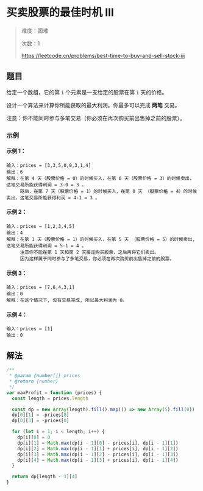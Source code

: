 # 买卖股票的最佳时机 III

> 难度：困难
>
> 次数：1
>
> https://leetcode.cn/problems/best-time-to-buy-and-sell-stock-iii

## 题目

给定一个数组，它的第 `i` 个元素是一支给定的股票在第 `i` 天的价格。

设计一个算法来计算你所能获取的最大利润。你最多可以完成 **两笔** 交易。

注意：你不能同时参与多笔交易（你必须在再次购买前出售掉之前的股票）。

### 示例

#### 示例 1：

```
输入：prices = [3,3,5,0,0,3,1,4]
输出：6
解释：在第 4 天（股票价格 = 0）的时候买入，在第 6 天（股票价格 = 3）的时候卖出，这笔交易所能获得利润 = 3-0 = 3 。
     随后，在第 7 天（股票价格 = 1）的时候买入，在第 8 天 （股票价格 = 4）的时候卖出，这笔交易所能获得利润 = 4-1 = 3 。
```

#### 示例 2：

```
输入：prices = [1,2,3,4,5]
输出：4
解释：在第 1 天（股票价格 = 1）的时候买入，在第 5 天 （股票价格 = 5）的时候卖出, 这笔交易所能获得利润 = 5-1 = 4 。
     注意你不能在第 1 天和第 2 天接连购买股票，之后再将它们卖出。
     因为这样属于同时参与了多笔交易，你必须在再次购买前出售掉之前的股票。
```

#### 示例 3：

```
输入：prices = [7,6,4,3,1]
输出：0
解释：在这个情况下, 没有交易完成, 所以最大利润为 0。
```

#### 示例 4：

```
输入：prices = [1]
输出：0
```

## 解法

```javascript
/**
 * @param {number[]} prices
 * @return {number}
 */
var maxProfit = function (prices) {
  const length = prices.length

  const dp = new Array(length).fill().map(() => new Array(5).fill(0))
  dp[0][1] = -prices[0]
  dp[0][3] = -prices[0]

  for (let i = 1; i < length; i++) {
    dp[i][0] = 0
    dp[i][1] = Math.max(dp[i - 1][0] - prices[i], dp[i - 1][1])
    dp[i][2] = Math.max(dp[i - 1][1] + prices[i], dp[i - 1][2])
    dp[i][3] = Math.max(dp[i - 1][2] - prices[i], dp[i - 1][3])
    dp[i][4] = Math.max(dp[i - 1][3] + prices[i], dp[i - 1][4])
  }

  return dp[length - 1][4]
}
```
